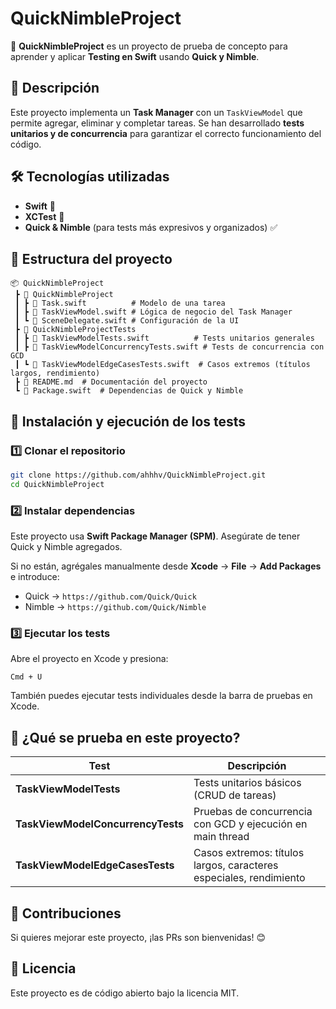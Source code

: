 # QuickNimbleProject

🚀 **QuickNimbleProject** es un proyecto de prueba de concepto para aprender y aplicar **Testing en Swift** usando **Quick y Nimble**.

## 📌 Descripción
Este proyecto implementa un **Task Manager** con un `TaskViewModel` que permite agregar, eliminar y completar tareas. Se han desarrollado **tests unitarios y de concurrencia** para garantizar el correcto funcionamiento del código.

## 🛠️ Tecnologías utilizadas
- **Swift** 🚀
- **XCTest** 🧪
- **Quick & Nimble** (para tests más expresivos y organizados) ✅

## 📂 Estructura del proyecto

```
📦 QuickNimbleProject
 ┣ 📂 QuickNimbleProject
 ┃ ┣ 📜 Task.swift          # Modelo de una tarea
 ┃ ┣ 📜 TaskViewModel.swift # Lógica de negocio del Task Manager
 ┃ ┗ 📜 SceneDelegate.swift # Configuración de la UI
 ┣ 📂 QuickNimbleProjectTests
 ┃ ┣ 📜 TaskViewModelTests.swift          # Tests unitarios generales
 ┃ ┣ 📜 TaskViewModelConcurrencyTests.swift # Tests de concurrencia con GCD
 ┃ ┗ 📜 TaskViewModelEdgeCasesTests.swift  # Casos extremos (títulos largos, rendimiento)
 ┣ 📜 README.md  # Documentación del proyecto
 ┗ 📜 Package.swift  # Dependencias de Quick y Nimble
```

## 🧪 Instalación y ejecución de los tests
### 1️⃣ Clonar el repositorio
```bash
git clone https://github.com/ahhhv/QuickNimbleProject.git
cd QuickNimbleProject
```

### 2️⃣ Instalar dependencias
Este proyecto usa **Swift Package Manager (SPM)**. Asegúrate de tener Quick y Nimble agregados.

Si no están, agrégales manualmente desde **Xcode** → **File** → **Add Packages** e introduce:
- Quick → `https://github.com/Quick/Quick`
- Nimble → `https://github.com/Quick/Nimble`

### 3️⃣ Ejecutar los tests
Abre el proyecto en Xcode y presiona:
```
Cmd + U
```
También puedes ejecutar tests individuales desde la barra de pruebas en Xcode.

## 🚀 ¿Qué se prueba en este proyecto?
| Test | Descripción |
|------|------------|
| **TaskViewModelTests** | Tests unitarios básicos (CRUD de tareas) |
| **TaskViewModelConcurrencyTests** | Pruebas de concurrencia con GCD y ejecución en main thread |
| **TaskViewModelEdgeCasesTests** | Casos extremos: títulos largos, caracteres especiales, rendimiento |

## 📌 Contribuciones
Si quieres mejorar este proyecto, ¡las PRs son bienvenidas! 😊

## 📝 Licencia
Este proyecto es de código abierto bajo la licencia MIT.